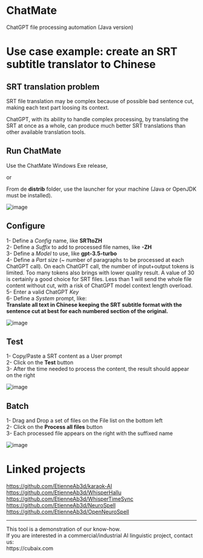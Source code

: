 # ChatMate
ChatGPT file processing automation (Java version) 

# Use case example: create an SRT subtitle translator to Chinese

## SRT translation problem

SRT file translation may be complex because of possible bad sentence cut, making each text part loosing its context.

ChatGPT, with its ability to handle complex processing, by translating the SRT at once as a whole, can produce much better SRT translations than other available translation tools.

## Run ChatMate

Use the ChatMate Windows Exe release,

or

From de **distrib** folder, use the launcher for your machine (Java or OpenJDK must be installed).

![image](https://github.com/EtienneAb3d/ChatMate/assets/25932245/ae688e00-c8e6-4221-b3a3-773411ba0d49)

## Configure

1- Define a *Config* name, like **SRTtoZH**<br/>
2- Define a *Suffix* to add to processed file names, like **-ZH**<br/>
3- Define a *Model* to use, like **gpt-3.5-turbo**<br/>
4- Define a *Part size* (~ number of paragraphs to be processed at each ChatGPT call). On each ChatGPT call, the number of input+output tokens is limited. Too many tokens also brings with lower quality result. A value of 30 is certainly a good choice for SRT files. Less than 1 will send the whole file content without cut, with a risk of ChatGPT model context length overload.<br/>
5- Enter a valid ChatGPT *Key*<br/>
6- Define a *System* prompt, like:<br/>
**Translate all text in Chinese keeping the SRT subtitle format with the sentence cut at best for each numbered section of the original.**

![image](https://github.com/EtienneAb3d/ChatMate/assets/25932245/39265ef6-07f9-4204-b5fc-74d5d506dbe7)

## Test

1- Copy/Paste a SRT content as a User prompt<br/>
2- Click on the **Test** button<br/>
3- After the time needed to process the content, the result should appear on the right<br/>

![image](https://github.com/EtienneAb3d/ChatMate/assets/25932245/e08ceda1-579c-4c17-9f07-78d6fe08e950)


## Batch

1- Drag and Drop a set of files on the File list on the bottom left<br/>
2- Click on the **Process all files** button<br/>
3- Each processed file appears on the right with the suffixed name<br/>

![image](https://github.com/EtienneAb3d/ChatMate/assets/25932245/2de97b7c-4691-4e3b-b663-2e2fd4126519)

# Linked projects

https://github.com/EtienneAb3d/karaok-AI<br/>
https://github.com/EtienneAb3d/WhisperHallu <br/>
https://github.com/EtienneAb3d/WhisperTimeSync<br/>
https://github.com/EtienneAb3d/NeuroSpell<br/>
https://github.com/EtienneAb3d/OpenNeuroSpell<br/>

<hr>
This tool is a demonstration of our know-how.<br/>
If you are interested in a commercial/industrial AI linguistic project, contact us:<br/>
https://cubaix.com
